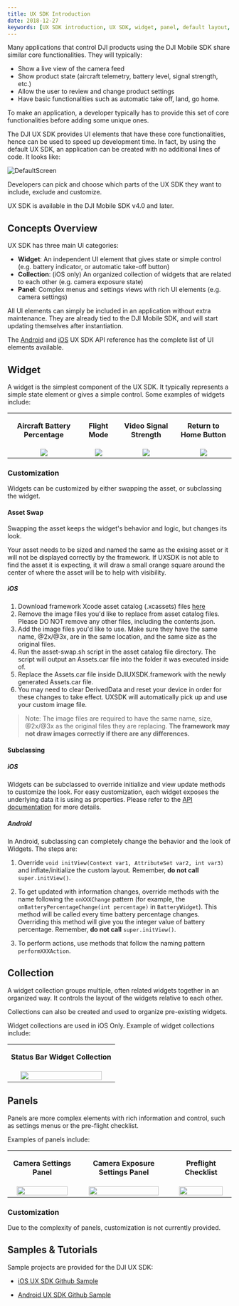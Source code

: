 ```yaml
---
title: UX SDK Introduction
date: 2018-12-27
keywords: [UX SDK introduction, UX SDK, widget, panel, default layout, asset swap, widget customization, panel customization]
---
```


Many applications that control DJI products using the DJI Mobile SDK share similar core functionalities. They will typically:

* Show a live view of the camera feed
* Show product state (aircraft telemetry, battery level, signal strength, etc.)
* Allow the user to review and change product settings
* Have basic functionalities such as automatic take off, land, go home.

To make an application, a developer typically has to provide this set of core functionalities before adding some unique ones.

The DJI UX SDK provides UI elements that have these core functionalities, hence can be used to speed up development time. In fact, by using the default UX SDK, an application can be created with no additional lines of code. It looks like:

![DefaultScreen](../images/product-introduction/defaultScreen.png)

Developers can pick and choose which parts of the UX SDK they want to include, exclude and customize. 

UX SDK is available in the DJI Mobile SDK v4.0 and later. 

## Concepts Overview

UX SDK has three main UI categories:

* **Widget**: An independent UI element that gives state or simple control (e.g.  battery indicator, or automatic take-off button)
* **Collection**: (iOS only) An organized collection of widgets that are related to each other (e.g. camera exposure state)
* **Panel**: Complex menus and settings views with rich UI elements (e.g. camera settings)

All UI elements can simply be included in an application without extra maintenance. They are already tied to the DJI Mobile SDK, and will start updating themselves after instantiation.

The [Android](http://developer.dji.com/api-reference/android-uilib-api/index.html) and [iOS](http://developer.dji.com/api-reference/ios-uilib-api/index.html) UX SDK API reference has the complete list of UI elements available.

## Widget

A widget is the simplest component of the UX SDK. It typically represents a simple state element or gives a simple control. Some examples of widgets include:
<html>
<table class="table-pictures">
<tbody>
  <tr valign="top">
    <td><font style="font-weight:bold" align="center"><p>Aircraft Battery Percentage </p></td>
    <td><font style="font-weight:bold" align="center"><p>Flight Mode </p></td>
    <td><font style="font-weight:bold" align="center"><p>Video Signal Strength </p></td>
    <td><font style="font-weight:bold" align="center"><p>Return to Home Button </p></td>
  </tr>

  <tr>
    <td align="center"><img src="../images/ux-sdk-introduction/battery.png"></td>
    <td align="center"><img src="../images/ux-sdk-introduction/flyingMode.png"></td>
    <td align="center"><img src="../images/ux-sdk-introduction/videoSignal.png"></td>
    <td align="center"><img src="../images/ux-sdk-introduction/returnHome.png"></td>
  </tr>
</tbody>
</table>
</html>

### Customization

Widgets can be customized by either swapping the asset, or subclassing the widget.

#### Asset Swap

Swapping the asset keeps the widget's behavior and logic, but changes its look.

Your asset needs to be sized and named the same as the exising asset or it will not be displayed correctly by the framework. If UXSDK is not able to find the asset it is expecting, it will draw a small orange square around the center of where the asset will be to help with visibility.

##### iOS

  1. Download framework Xcode asset catalog (.xcassets) files [here](https://github.com/dji-sdk/Mobile-UXSDK-iOS/tree/master/customize-uxsdk-assets)
  2. Remove the image files you'd like to replace from asset catalog files. Please DO NOT remove any other files, including the contents.json.
  3. Add the image files you'd like to use. Make sure they have the same name, @2x/@3x, are in the same location, and the same size as the original files.
  4. Run the asset-swap.sh script in the asset catalog file directory. The script will output an Assets.car file into the folder it was executed inside of.
  5. Replace the Assets.car file inside DJIUXSDK.framework with the newly generated Assets.car file.
  6. You may need to clear DerivedData and reset your device in order for these changes to take effect.
UXSDK will automatically pick up and use your custom image file.

> Note: The image files are required to have the same name, size, @2x/@3x as the original files they are replacing. **The framework may not draw images correctly if there are any differences.**

<!-- ##### Android

  1. Rename AAR file to have a zip extension
  2. Unzip AAR file
  3. Replace assets in the following directories:
    - res/drawable
    - res/drawable-hdpi-v4
    - res/drawable-mdpi-v4
    - res/drawable-xhdpi-v4
    - res/drawable-xxhdpi-v4
    - res/drawable-xxxhdpi-v4
  4. Zip file and rename to replace the original AAR file 

> Note: The image assets are required to be of the same pixel dimensions as the original ones. -->

#### Subclassing

##### iOS

  Widgets can be subclassed to override initialize and view update methods to customize the look. For easy customization, each widget exposes the underlying data it is using as properties. Please refer to the [API documentation](http://developer.dji.com/api-reference/ios-uilib-api/Widgets/AutoExposureLockWidget.html) for more details.

##### Android
  
  In Android, subclassing can completely change the behavior and the look of Widgets. The steps are:

  1. Override `void initView(Context var1, AttributeSet var2, int var3)` and inflate/initialize the custom layout. Remember, **do not call** `super.initView()`.

  2. To get updated with information changes, override methods with the name following the `onXXXChange` pattern (for example, the `onBatteryPercentageChange(int percentage)` in `BatteryWidget`). This method will be called every time battery percentage changes. Overriding this method will give you the integer value of battery percentage. Remember, **do not call** `super.initView()`.              

  3. To perform actions, use methods that follow the naming pattern `performXXXAction`.

## Collection

A widget collection groups multiple, often related widgets together in an organized way. It controls the layout of the widgets relative to each other.

Collections can also be created and used to organize pre-existing widgets.

Widget collections are used in iOS Only. Example of widget collections include:

<html>
<table class="table-pictures">
<tbody>
  <tr valign="top">
    <td><font style="font-weight:bold" align="center"><p>Status Bar Widget Collection </p></td>
  </tr>

  <tr>
    <td align="center"><img src="../images/ux-sdk-introduction/statusBarWidgetCollections.png" width=90%></td>
  </tr>
</tbody>
</table>
</html>

## Panels

Panels are more complex elements with rich information and control, such as settings menus or the pre-flight checklist. 

Examples of panels include:

<html>

<table class="table-pictures">

  <tr valign="top">
    <td><font style="font-weight:bold" align="center"><p>Camera Settings Panel </p></td>
    <td><font style="font-weight:bold" align="center"><p>Camera Exposure Settings Panel </p></td>
    <td><font style="font-weight:bold" align="center"><p>Preflight Checklist </p></td>
  </tr>

  <tr>
    <td align="center"><img src="../images/ux-sdk-introduction/cameraSettingsPanel.png" width=90%></td>
    <td align="center"><img src="../images/ux-sdk-introduction/exposureSettingsPanel.png" width=90%></td>
    <td align="center"><img src="../images/ux-sdk-introduction/preflightChecklistPanel.png" width=90%></td>
  </tr>

</table>
</html>

### Customization

Due to the complexity of panels, customization is not currently provided.

## Samples & Tutorials

Sample projects are provided for the DJI UX SDK:

- [iOS UX SDK Github Sample](https://github.com/dji-sdk/Mobile-UXSDK-iOS)

- [Android UX SDK Github Sample](https://github.com/dji-sdk/Mobile-UXSDK-Android)

<!-- An iOS UX SDK tutorial is provided as an example on how to use the iOS UX SDK.

- [Creating a Simplified DJI Go app using DJI Mobile UX SDK](TODO)
  -->

